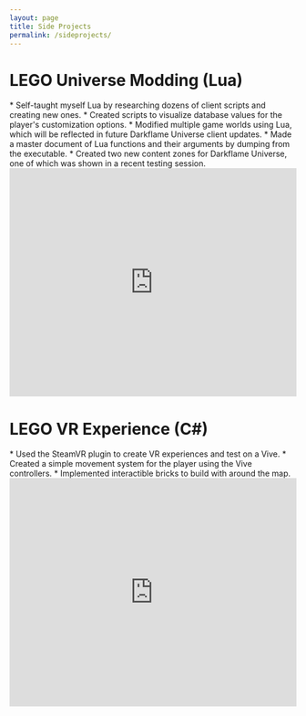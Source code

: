 ```yaml
---
layout: page
title: Side Projects
permalink: /sideprojects/
---
```


<p align="center"><h1>LEGO Universe Modding (Lua)</h1></p>
* Self-taught myself Lua by researching dozens of client scripts and creating new ones.
* Created scripts to visualize database values for the player's customization options.
* Modified multiple game worlds using Lua, which will be reflected in future Darkflame Universe client updates.
* Made a master document of Lua functions and their arguments by dumping from the executable.
* Created two new content zones for Darkflame Universe, one of which was shown in a recent testing session.

<iframe width="100%" height="400" src="https://www.youtube.com/embed/videoseries?list=PL7RzS9Xujh65TncUYQ_H4S8bKWiHlOHHR" frameborder="0" allowfullscreen></iframe>

<p align="center"><h1>LEGO VR Experience (C#)</h1></p>
* Used the SteamVR plugin to create VR experiences and test on a Vive.
* Created a simple movement system for the player using the Vive controllers.
* Implemented interactible bricks to build with around the map.

<iframe width="100%" height="400" src="https://www.youtube.com/embed/videoseries?list=PL7RzS9Xujh67e687FQXxPnJgGm77_ZLz9" frameborder="0" allowfullscreen></iframe>

